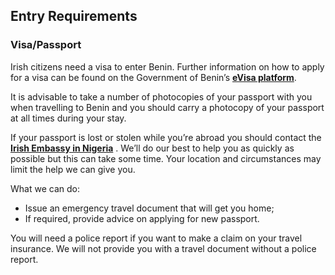 ## Entry Requirements

### **Visa/Passport**

Irish citizens need a visa to enter Benin. Further information on how to apply for a visa can be found on the Government of Benin’s [**eVisa platform**](https://evisa.bj/).

It is advisable to take a number of photocopies of your passport with you when travelling to Benin and you should carry a photocopy of your passport at all times during your stay.

If your passport is lost or stolen while you’re abroad you should contact the [**Irish Embassy in Nigeria**](https://www.ireland.ie/en/nigeria/abuja/) . We’ll do our best to help you as quickly as possible but this can take some time. Your location and circumstances may limit the help we can give you.

What we can do:

* Issue an emergency travel document that will get you home;
* If required, provide advice on applying for new passport.

You will need a police report if you want to make a claim on your travel insurance. We will not provide you with a travel document without a police report.